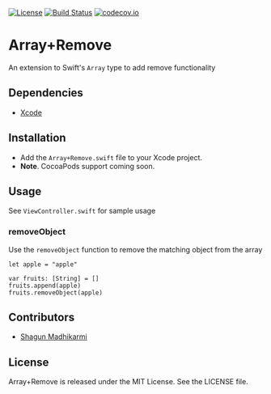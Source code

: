 [![License](https://img.shields.io/badge/license-MIT-green.svg?style=flat)](https://github.com/ustwo/array-remote-swift/blob/master/LICENSE)
[![Build Status](https://travis-ci.org/ustwo/array-remove-swift.svg?branch=master)](https://travis-ci.org/ustwo/array-remove-swift)
[![codecov.io](https://codecov.io/github/ustwo/array-remove-swift/coverage.svg?branch=master)](https://codecov.io/github/ustwo/array-remove-swift?branch=master)

# Array+Remove

An extension to Swift's `Array` type to add remove functionality

## Dependencies

* [Xcode](https://itunes.apple.com/gb/app/xcode/id497799835?mt=12#)

## Installation

- Add the `Array+Remove.swift` file to your Xcode project.
- **Note**. CocoaPods support coming soon.

## Usage

See `ViewController.swift` for sample usage

### removeObject

Use the `removeObject` function to remove the matching object from the array

```
let apple = "apple"

var fruits: [String] = []
fruits.append(apple)
fruits.removeObject(apple)
```

## Contributors

* [Shagun Madhikarmi](mailto:shagun@ustwo.com)

## License

Array+Remove is released under the MIT License. See the LICENSE file.
